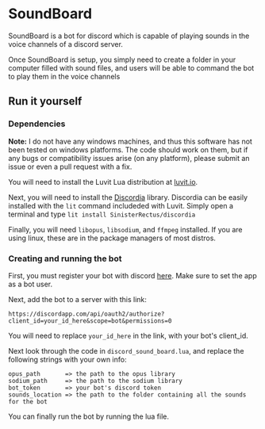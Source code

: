# SoundBoard

SoundBoard is a bot for discord which is capable of playing sounds in the
voice channels of a discord server.

Once SoundBoard is setup, you simply need to create a folder in your computer
filled with sound files, and users will be able to command the bot to
play them in the voice channels

## Run it yourself

### Dependencies

**Note:** I do not have any windows machines, and thus this software has not been tested on windows platforms. The code should work on them, but if any bugs or compatibility issues arise (on any platform), please submit an issue or even a pull request with a fix.

You will need to install the Luvit Lua distribution at
[luvit.io](https://luvit.io/).

Next, you will need to install the
[Discordia](https://github.com/SinisterRectus/Discordia) library. Discordia
can be easily installed with the ``lit`` command includeded with Luvit.
Simply open a terminal and type ``lit install SinisterRectus/discordia``

Finally, you will need ``libopus``, ``libsodium``, and ``ffmpeg`` installed.
If you are using linux, these are in the package managers of most distros.

### Creating and running the bot

First, you must register your bot with discord
[here](https://discordapp.com/developers/applications/me/create).
Make sure to set the app as a bot user.

Next, add the bot to a server with this link:
```
https://discordapp.com/api/oauth2/authorize?client_id=your_id_here&scope=bot&permissions=0
```
You will need to replace ``your_id_here`` in the link, with your bot's client_id.

Next look through the code in ``discord_sound_board.lua``, and replace the
following strings with your own info:
```
opus_path       => the path to the opus library
sodium_path     => the path to the sodium library
bot_token       => your bot's discord token
sounds_location => the path to the folder containing all the sounds for the bot
```

You can finally run the bot by running the lua file.
